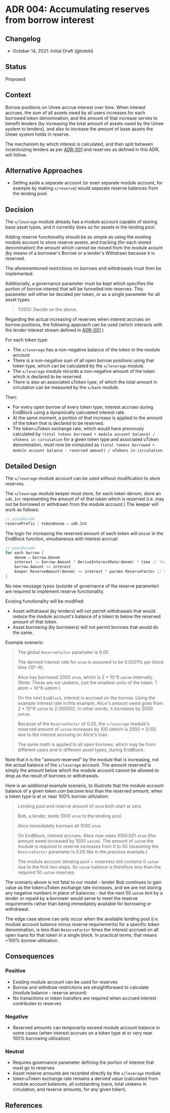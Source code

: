 # ADR 004: Accumulating reserves from borrow interest

## Changelog

- October 14, 2021: Initial Draft (@toteki)

## Status

Proposed

## Context

Borrow positions on Umee accrue interest over time.
When interest accrues, the sum of all assets owed by all users increases for each borrowed token denomination, and the amount of that increase serves to benefit lenders (by increasing the total amount of assets owed by the Umee system to lenders), and also to increase the amount of base assets the Umee system holds in reserve.

The mechanism by which interest is calculated, and then split between incentivizing lenders as per [ADR-001](./ADR-001-interest-stream.md) and reserves as defined in this ADR, will follow.

## Alternative Approaches

- Setting aside a separate account (or even separate module account, for example by making `x/reserve`) would separate reserve balances from the lending pool.

## Decision

The `x/leverage` module already has a module account capable of storing base asset types, and it currently does so for assets in the lending pool.

Adding reserve functionality should be as simple as using the existing module account to store reserve assets, and tracking (for each stored denomination) the amount which cannot be moved from the module acount (by means of a borrower's Borrow or a lender's Withdraw) because it is reserved.

The aforementioned restrictions on borrows and withdrawals must then be implemented.

Additionally, a governance parameter must be kept which specifies the portion of borrow interest that will be funnelled into reserves. This parameter will either be decided per token, or as a single parameter for all asset types.

> TODO: Decide on the above.

Regarding the actual increasing of reserves when interest accrues on borrow positions, the following approach can be used (which interacts with the lender interest stream defined in [ADR-001](./ADR-001-interest-stream.md).)

For each token type:

- The `x/leverage` has a non-negative balance of the token in the module account
- There is a non-negative sum of all open borrow positions using that token type, which can be calculated by the `x/leverage` module.
- The `x/leverage` module records a non-negative amount of the token which is declared to be reserved.
- There is also an associated uToken type, of which the total amount in circulation can be measured by the `x/bank` module.

Then:

- For every open borrow of every token type, interest accrues during EndBlock using a dynamically calculated interest rate.
- At the same moment, a portion of that increase is applied to the amount of the token that is declared to be reserved.
- The token:uToken exchange rate, which would have previously calculated by `(total tokens borrowed + module account balance) / uTokens in circulation` for a given token type and associated uToken denomination, must now be computed as `(total tokens borrowed + module account balance - reserved amount) / uTokens in circulation`.

## Detailed Design

The `x/leverage` module account can be used without modification to store reserves.

The `x/leverage` module keeper must store, for each token denom, store an `sdk.Int` representing the amount of of that token which is reserved (i.e. may not be borrowed or withdrawn from the module account.) The keeper will work as follows:

```go
// pseudocode
reservePrefix | tokenDenom = sdk.Int
```

The logic for increasing the reserved amount of each token will occur in the EndBlock function, simultaneous with interest accrual:

```go
// pseudocode
for each borrow {
    denom = borrow.Denom
    interest := borrow.Amount * DeriveInterestRate(denom) * time // the short time between blocks
    borrow.Amount += interest
    keeper.ReserveAmount[denom] += interest * params.ReserveFactor // e.g. 5% of interest goes to reserves
}
```

No new message types (outside of governance of the reserve parameter) are required to implement reserve functionality.

Existing functionality will be modified:

- Asset withdrawal (by lenders) will not permit withdrawals that would reduce the module account's balance of a token to below the reserved amount of that token.
- Asset borrowing (by borrowers) will not permit borrows that would do the same.

Example scenario:

> The global `ReserveFactor` paramater is 0.05
>
> The derived interest rate for `atom` is assumed to be 0.0001% per block time (10^-6).
>
> Alice has borrowed 2000 `atom`, which is 2 * 10^9 `uatom` internally. (Note: These are not utokens, just the smallest units of the token. 1 atom = 10^6 uatom.)
>
> On the next `EndBlock`, interest is accrued on the borrow. Using the example interest rate in this example, Alice's amount owed goes from 2 * 10^9 `uatom` to 2.000002. In other words, it increases by 2000 `uatom`.
>
> Because of the `ReserveFactor` of 0.05, the `x/leverage` module's reserved amount of `uatom` increases by 100 (which is 2000 * 0.05) due to the interest accruing on Alice's loan.
>
> The same math is applied to all open borrows, which may be from different users and in different asset types, during EndBlock.

Note that it is the "amount reserved" by the module that is increasing, not the actual balance of  the `x/leverage` account. The amount reserved is simply the amount below which the module account cannot be allowed to drop as the result of borrows or withdrawals.

Here is an additional example scenario, to illustrate that the module account balance of a given token _can_ become less than the reserved amount, when a token type is at or near 100% borrow utilization:

> Lending pool and reserve amount of `atom` both start at zero.
>
> Bob, a lender, lends 1000 `atom` to the lending pool.
>
> Alice immediately borrows all 1000 `atom`
>
> On EndBlock, interest accrues. Alice now owes 1000.001 `atom` (the amount owed increased by 1000 `uatom`). The amount of `uatom` the module is required to reserve increases from 0 to 50 (assuming the `ReserveFactor` parameter is 0.05 like in the previous example.)
>
> The module account (lending pool + reserves) still contains 0 `uatom` due to the first two steps. Its `uatom` balance is therefore less than the required 50 `uatom` reserves.

The scenario above is not fatal to our model - lender Bob continues to gain value as the token:uToken exchange rate increases, and we are not storing any negative numbers in place of balances - but the next 50 `uatom` lent by a lender or repaid by a borrower would serve to meet the reserve requirements rather than being immediately available for borrowing or withdrawal.

The edge case above can only occur when the available lending pool (i.e. module account balance minus reserve requirements) for a specific token denomination, is less than `ReserveFactor` times the interest accrued on all open loans for that token in a single block. In practical terms, that means ~100% borrow utilization.

## Consequences

### Positive

- Existing module account can be used for reserves
- Borrow and withdraw restrictions are straightforward to calculate (module balance - reserve amount)
- No tranactions or token transfers are required when accrued interest contributes to reserves

### Negative

- Reserved amounts can temporarily exceed module account balance in some cases (when interest accrues on a token type at or very near 100% borrowing utilization)

### Neutral

- Requires governance parameter defining the portion of interest that must go to reserves
- Asset reserve amounts are recorded directly by the `x/leverage` module
- token:uToken exchange rate remains a derived value (calculated from module account balances, all outstanding loans, total utokens in circulation, and reserve amounts, for any given token).

## References
